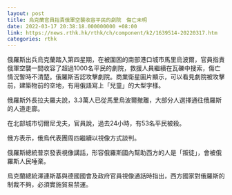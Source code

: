 ```yaml
---
layout: post
title: 烏克蘭官員指責俄軍空襲收容平民的劇院　傷亡未明
date: 2022-03-17 20:38:18.000000000 +08:00
link: https://news.rthk.hk/rthk/ch/component/k2/1639514-20220317.htm
categories: rthk
---
```


俄羅斯出兵烏克蘭踏入第四星期，在被圍困的南部港口城市馬里烏波爾，官員指責俄軍空襲一間收容了超過1000名平民的劇院，救援人員繼續在瓦礫中搜索，傷亡情況暫時不清楚。俄羅斯否認攻擊劇院。商業衛星圖片顯示，可以看見劇院被攻擊前，建築物前的空地，有用俄語寫上「兒童」的大型字樣。

俄羅斯外長拉夫羅夫說，3.3萬人已從馬里烏波爾撤離，大部分人選擇通往俄羅斯的人道走廊。

在北部城市切爾尼戈夫，官員說，過去24小時，有53名平民被殺。

俄方表示，俄烏代表團周四繼續以視像方式談判。

俄羅斯總統普京發表視像講話，形容俄羅斯國內幫助西方的人是「叛徒」，會被俄羅斯人民唾棄。

烏克蘭總統澤連斯基與德國國會及政府官員視像通話時指出，西方國家對俄羅斯的制裁不夠，必須實施貿易禁運。
